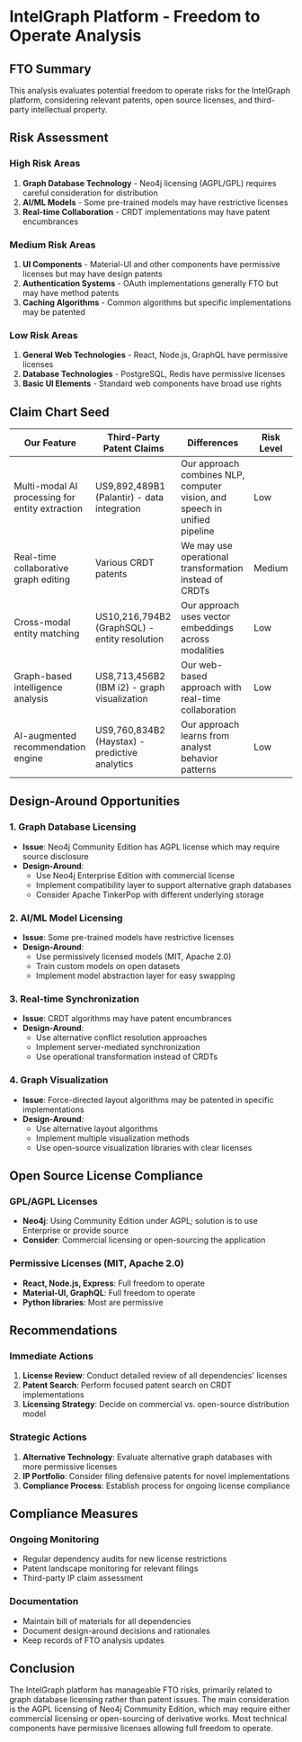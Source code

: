 # IntelGraph Platform - Freedom to Operate Analysis

## FTO Summary

This analysis evaluates potential freedom to operate risks for the IntelGraph platform, considering relevant patents, open source licenses, and third-party intellectual property.

## Risk Assessment

### High Risk Areas

1. **Graph Database Technology** - Neo4j licensing (AGPL/GPL) requires careful consideration for distribution
2. **AI/ML Models** - Some pre-trained models may have restrictive licenses
3. **Real-time Collaboration** - CRDT implementations may have patent encumbrances

### Medium Risk Areas

1. **UI Components** - Material-UI and other components have permissive licenses but may have design patents
2. **Authentication Systems** - OAuth implementations generally FTO but may have method patents
3. **Caching Algorithms** - Common algorithms but specific implementations may be patented

### Low Risk Areas

1. **General Web Technologies** - React, Node.js, GraphQL have permissive licenses
2. **Database Technologies** - PostgreSQL, Redis have permissive licenses
3. **Basic UI Elements** - Standard web components have broad use rights

## Claim Chart Seed

| Our Feature                                     | Third-Party Patent Claims                      | Differences                                                                | Risk Level |
| ----------------------------------------------- | ---------------------------------------------- | -------------------------------------------------------------------------- | ---------- |
| Multi-modal AI processing for entity extraction | US9,892,489B1 (Palantir) - data integration    | Our approach combines NLP, computer vision, and speech in unified pipeline | Low        |
| Real-time collaborative graph editing           | Various CRDT patents                           | We may use operational transformation instead of CRDTs                     | Medium     |
| Cross-modal entity matching                     | US10,216,794B2 (GraphSQL) - entity resolution  | Our approach uses vector embeddings across modalities                      | Low        |
| Graph-based intelligence analysis               | US8,713,456B2 (IBM i2) - graph visualization   | Our web-based approach with real-time collaboration                        | Low        |
| AI-augmented recommendation engine              | US9,760,834B2 (Haystax) - predictive analytics | Our approach learns from analyst behavior patterns                         | Low        |

## Design-Around Opportunities

### 1. Graph Database Licensing

- **Issue**: Neo4j Community Edition has AGPL license which may require source disclosure
- **Design-Around**:
  - Use Neo4j Enterprise Edition with commercial license
  - Implement compatibility layer to support alternative graph databases
  - Consider Apache TinkerPop with different underlying storage

### 2. AI/ML Model Licensing

- **Issue**: Some pre-trained models have restrictive licenses
- **Design-Around**:
  - Use permissively licensed models (MIT, Apache 2.0)
  - Train custom models on open datasets
  - Implement model abstraction layer for easy swapping

### 3. Real-time Synchronization

- **Issue**: CRDT algorithms may have patent encumbrances
- **Design-Around**:
  - Use alternative conflict resolution approaches
  - Implement server-mediated synchronization
  - Use operational transformation instead of CRDTs

### 4. Graph Visualization

- **Issue**: Force-directed layout algorithms may be patented in specific implementations
- **Design-Around**:
  - Use alternative layout algorithms
  - Implement multiple visualization methods
  - Use open-source visualization libraries with clear licenses

## Open Source License Compliance

### GPL/AGPL Licenses

- **Neo4j**: Using Community Edition under AGPL; solution is to use Enterprise or provide source
- **Consider**: Commercial licensing or open-sourcing the application

### Permissive Licenses (MIT, Apache 2.0)

- **React, Node.js, Express**: Full freedom to operate
- **Material-UI, GraphQL**: Full freedom to operate
- **Python libraries**: Most are permissive

## Recommendations

### Immediate Actions

1. **License Review**: Conduct detailed review of all dependencies' licenses
2. **Patent Search**: Perform focused patent search on CRDT implementations
3. **Licensing Strategy**: Decide on commercial vs. open-source distribution model

### Strategic Actions

1. **Alternative Technology**: Evaluate alternative graph databases with more permissive licenses
2. **IP Portfolio**: Consider filing defensive patents for novel implementations
3. **Compliance Process**: Establish process for ongoing license compliance

## Compliance Measures

### Ongoing Monitoring

- Regular dependency audits for new license restrictions
- Patent landscape monitoring for relevant filings
- Third-party IP claim assessment

### Documentation

- Maintain bill of materials for all dependencies
- Document design-around decisions and rationales
- Keep records of FTO analysis updates

## Conclusion

The IntelGraph platform has manageable FTO risks, primarily related to graph database licensing rather than patent issues. The main consideration is the AGPL licensing of Neo4j Community Edition, which may require either commercial licensing or open-sourcing of derivative works. Most technical components have permissive licenses allowing full freedom to operate.
